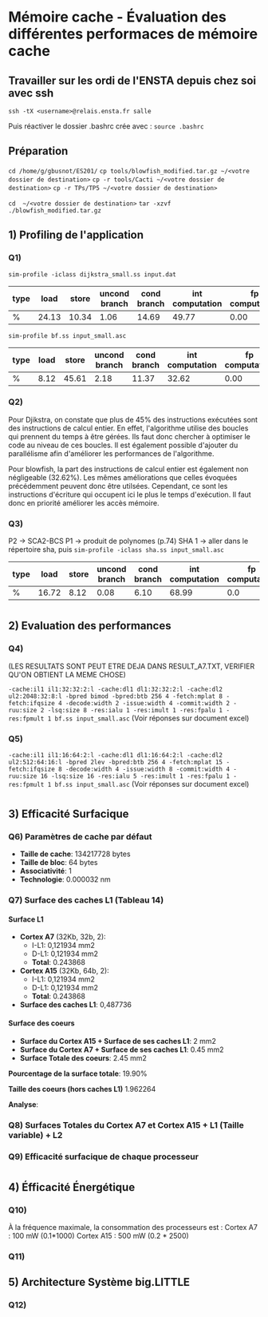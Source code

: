 # Mémoire cache - Évaluation des différentes performaces de mémoire cache

## Travailler sur les ordi de l'ENSTA depuis chez soi avec ssh

`ssh -tX <username>@relais.ensta.fr salle`
<Entrer votre mot de passe de session>

Puis réactiver le dossier .bashrc crée avec :
`source .bashrc`

## Préparation

`cd /home/g/gbusnot/ES201/`
```cp tools/blowfish_modified.tar.gz ~/<votre dossier de destination>```
```cp -r tools/Cacti ~/<votre dossier de destination>```
```cp -r TPs/TP5 ~/<votre dossier de destination>```

```cd  ~/<votre dossier de destination>```
```tar -xzvf ./blowfish_modified.tar.gz```

## 1) Profiling de l'application

### Q1)

```sim-profile -iclass dijkstra_small.ss input.dat```

| type | load | store | uncond branch | cond branch | int computation | fp computation | trap |
|------|------|-------|---------------|-------------|-----------------|----------------|------|
|  %   | 24.13| 10.34 |     1.06      |    14.69    |      49.77      |      0.00      | 0.00 |

```sim-profile bf.ss input_small.asc```

| type | load | store | uncond branch | cond branch | int computation | fp computation | trap |
|------|------|-------|---------------|-------------|-----------------|----------------|------|
|  %   | 8.12 | 45.61 |     2.18      |    11.37    |      32.62      |      0.00      | 0.10 |

### Q2)

Pour Djikstra, on constate que plus de 45% des instructions exécutées sont des instructions de calcul entier.
En effet, l'algorithme utilise des boucles qui prennent du temps à être gérées. Ils faut donc chercher à optimiser le code au niveau de ces boucles. Il est également possible d'ajouter du parallélisme afin d'améliorer les performances de l'algorithme.

Pour blowfish, la part des instructions de calcul entier est également non négligeable (32.62%). Les mêmes améliorations que celles évoquées précédemment peuvent donc être utilsées. Cependant, ce sont les instructions d'écriture qui occupent ici le plus le temps d'exécution. Il faut donc en priorité améliorer les accès mémoire.

### Q3)

P2 -> SCA2-BCS
P1 -> produit de polynomes (p.74)
SHA 1 -> aller dans le répertoire sha, puis ```sim-profile -iclass sha.ss input_small.asc```

| type | load | store | uncond branch | cond branch | int computation | fp computation | trap |
|------|------|-------|---------------|-------------|-----------------|----------------|------|
|  %   |16.72 | 8.12  |     0.08      |    6.10     |      68.99      |       0.0      | 0.0  |

#

## 2) Evaluation des performances

### Q4)

(LES RESULTATS SONT PEUT ETRE DEJA DANS RESULT_A7.TXT, VERIFIER QU'ON OBTIENT LA MEME CHOSE)

```-cache:il1 il1:32:32:2:l -cache:dl1 dl1:32:32:2:l -cache:dl2 ul2:2048:32:8:l -bpred bimod -bpred:btb 256 4 -fetch:mplat 8 -fetch:ifqsize 4 -decode:width 2 -issue:width 4 -commit:width 2 -ruu:size 2 -lsq:size 8 -res:ialu 1 -res:imult 1 -res:fpalu 1 -res:fpmult 1 bf.ss input_small.asc```
(Voir réponses sur document excel)

### Q5)

```-cache:il1 il1:16:64:2:l -cache:dl1 dl1:16:64:2:l -cache:dl2 ul2:512:64:16:l -bpred 2lev -bpred:btb 256 4 -fetch:mplat 15 -fetch:ifqsize 8 -decode:width 4 -issue:width 8 -commit:width 4 -ruu:size 16 -lsq:size 16 -res:ialu 5 -res:imult 1 -res:fpalu 1 -res:fpmult 1 bf.ss input_small.asc```
(Voir réponses sur document excel)

#

## 3) Efficacité Surfacique


### Q6) Paramètres de cache par défaut
	
* **Taille de cache**: 134217728 bytes
* **Taille de bloc**: 64 bytes
* **Associativité**:  1
* **Technologie**: 0.000032 nm


### Q7) Surface des caches L1 (Tableau 14)

#### Surface L1
* **Cortex A7** (32Kb, 32b, 2):
  *  I-L1: 0,121934 mm2
  *  D-L1: 0,121934 mm2
  *  **Total**: 0.243868
* **Cortex A15** (32Kb, 64b, 2):
  *  I-L1: 0,121934 mm2
  *  D-L1: 0,121934 mm2
  *  **Total**: 0.243868    
*  **Surface des caches L1**: 0,487736

#### Surface des coeurs
* **Surface du Cortex A15 + Surface de ses caches L1**: 2 mm2
* **Surface du Cortex A7 + Surface de ses caches L1**: 0.45 mm2
* **Surface Totale des coeurs**: 2.45 mm2

**Pourcentage de la surface totale**: 19.90%

**Taille des coeurs  (hors caches L1)** 1.962264

**Analyse**:


### Q8) Surfaces Totales du Cortex A7 et Cortex A15  + L1 (Taille variable) + L2







### Q9) Efficacité surfacique de chaque processeur


#

## 4) Éfficacité Énergétique

### Q10)

À la fréquence maximale, la consommation des processeurs est :
Cortex A7 : 100 mW (0.1*1000)
Cortex A15 : 500 mW (0.2 * 2500)

### Q11)



## 5) Architecture Système big.LITTLE

### Q12)